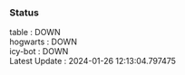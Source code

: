 ### Status


table : DOWN  
hogwarts : DOWN  
icy-bot : DOWN  
Latest Update : 2024-01-26 12:13:04.797475
